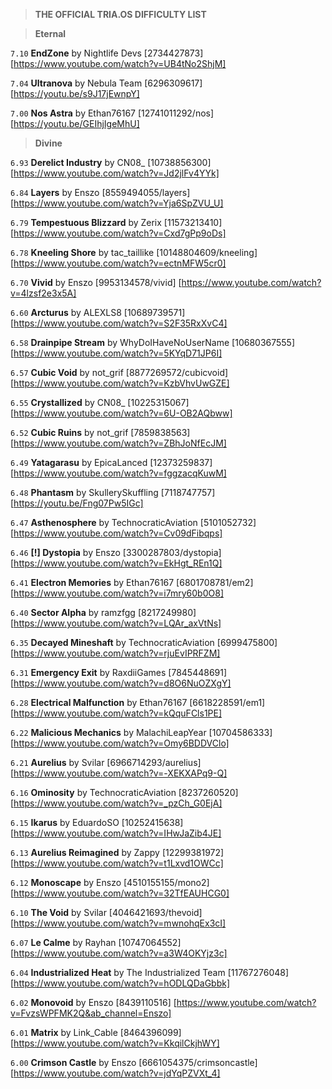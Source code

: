 > **THE OFFICIAL TRIA.OS DIFFICULTY LIST**

> **Eternal**

``7.10`` **EndZone** by Nightlife Devs [2734427873] [https://www.youtube.com/watch?v=UB4tNo2ShjM]

``7.04`` **Ultranova** by Nebula Team [6296309617] [https://youtu.be/s9J17jEwnpY]

``7.00`` **Nos Astra** by Ethan76167 [12741011292/nos] [https://youtu.be/GEIhjIgeMhU]

> **Divine**

``6.93`` **Derelict Industry** by CN08_ [10738856300] [https://www.youtube.com/watch?v=Jd2jlFv4YYk]

``6.84`` **Layers** by Enszo [8559494055/layers] [https://www.youtube.com/watch?v=Yja6SpZVU_U]

``6.79`` **Tempestuous Blizzard** by Zerix [11573213410] [https://www.youtube.com/watch?v=Cxd7gPp9oDs]

``6.78`` **Kneeling Shore** by tac_taillike [10148804609/kneeling] [https://www.youtube.com/watch?v=ectnMFW5cr0]

``6.70`` **Vivid** by Enszo [9953134578/vivid] [https://www.youtube.com/watch?v=4lzsf2e3x5A]

``6.60`` **Arcturus** by ALEXLS8 [10689739571] [https://www.youtube.com/watch?v=S2F35RxXvC4]

``6.58`` **Drainpipe Stream** by WhyDoIHaveNoUserName [10680367555] [https://www.youtube.com/watch?v=5KYqD71JP6I]

``6.57`` **Cubic Void** by not_grif [8877269572/cubicvoid] [https://www.youtube.com/watch?v=KzbVhvUwGZE]

``6.55`` **Crystallized** by CN08_ [10225315067] [https://www.youtube.com/watch?v=6U-OB2AQbww]

``6.52`` **Cubic Ruins** by not_grif [7859838563] [https://www.youtube.com/watch?v=ZBhJoNfEcJM]

``6.49`` **Yatagarasu** by EpicaLanced [12373259837] [https://www.youtube.com/watch?v=fggzacqKuwM]

``6.48`` **Phantasm** by SkullerySkuffling [7118747757] [https://youtu.be/Fng07Pw5IGc]

``6.47`` **Asthenosphere** by TechnocraticAviation [5101052732] [https://www.youtube.com/watch?v=Cv09dFibqps]

``6.46`` **[!] Dystopia** by Enszo [3300287803/dystopia] [https://www.youtube.com/watch?v=EkHgt_REn1Q]

``6.41`` **Electron Memories** by Ethan76167 [6801708781/em2] [https://www.youtube.com/watch?v=i7mry60b0O8] 

``6.40`` **Sector Alpha** by ramzfgg [8217249980] [https://www.youtube.com/watch?v=LQAr_axVtNs]

``6.35`` **Decayed Mineshaft** by TechnocraticAviation [6999475800] [https://www.youtube.com/watch?v=rjuEvIPRFZM]

``6.31`` **Emergency Exit** by RaxdiiGames [7845448691] [https://www.youtube.com/watch?v=d8O6NuOZXgY]

``6.28`` **Electrical Malfunction** by Ethan76167 [6618228591/em1] [https://www.youtube.com/watch?v=kQquFCls1PE]

``6.22`` **Malicious Mechanics** by MalachiLeapYear [10704586333] [https://www.youtube.com/watch?v=Omy6BDDVClo]

``6.21`` **Aurelius** by Svilar [6966714293/aurelius] [https://www.youtube.com/watch?v=-XEKXAPq9-Q]

``6.16`` **Ominosity** by TechnocraticAviation [8237260520] [https://www.youtube.com/watch?v=_pzCh_G0EjA]

``6.15`` **Ikarus** by EduardoSO [10252415638] [https://www.youtube.com/watch?v=IHwJaZib4JE]

``6.13`` **Aurelius Reimagined** by Zappy [12299381972] [https://www.youtube.com/watch?v=t1Lxvd1OWCc]

``6.12`` **Monoscape** by Enszo [4510155155/mono2] [https://www.youtube.com/watch?v=32TfEAUHCG0] 

``6.10`` **The Void** by Svilar [4046421693/thevoid] [https://www.youtube.com/watch?v=mwnohqEx3cI]

``6.07`` **Le Calme** by Rayhan [10747064552] [https://www.youtube.com/watch?v=a3W4OKYjz3c]

``6.04`` **Industrialized Heat** by The Industrialized Team [11767276048] [https://www.youtube.com/watch?v=hODLQDaGbbk] 

``6.02`` **Monovoid** by Enszo [8439110516] [https://www.youtube.com/watch?v=FvzsWPFMK2Q&ab_channel=Enszo] 

``6.01`` **Matrix** by Link_Cable [8464396099] [https://www.youtube.com/watch?v=KkqilCkjhWY]

``6.00`` **Crimson Castle** by Enszo [6661054375/crimsoncastle] [https://www.youtube.com/watch?v=jdYqPZVXt_4]
